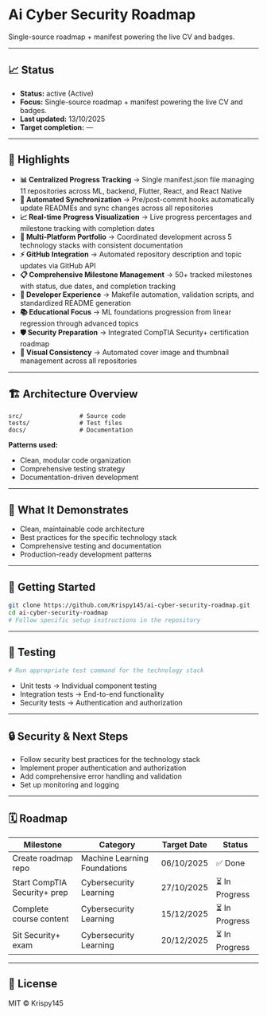 # Ai Cyber Security Roadmap

Single-source roadmap + manifest powering the live CV and badges.

---

## 📈 Status

- **Status:** active (Active)
- **Focus:** Single-source roadmap + manifest powering the live CV and badges.
- **Last updated:** 13/10/2025
- **Target completion:** —

---

## 🔑 Highlights

- **📊 Centralized Progress Tracking** → Single manifest.json file managing 11 repositories across ML, backend, Flutter, React, and React Native
- **🔄 Automated Synchronization** → Pre/post-commit hooks automatically update READMEs and sync changes across all repositories
- **📈 Real-time Progress Visualization** → Live progress percentages and milestone tracking with completion dates
- **🎯 Multi-Platform Portfolio** → Coordinated development across 5 technology stacks with consistent documentation
- **⚡ GitHub Integration** → Automated repository description and topic updates via GitHub API
- **📋 Comprehensive Milestone Management** → 50+ tracked milestones with status, due dates, and completion tracking
- **🔧 Developer Experience** → Makefile automation, validation scripts, and standardized README generation
- **📚 Educational Focus** → ML foundations progression from linear regression through advanced topics
- **🛡️ Security Preparation** → Integrated CompTIA Security+ certification roadmap
- **🎨 Visual Consistency** → Automated cover image and thumbnail management across all repositories

---

## 🏗 Architecture Overview

```
src/                # Source code
tests/              # Test files
docs/               # Documentation
```

**Patterns used:**

- Clean, modular code organization
- Comprehensive testing strategy
- Documentation-driven development

---

## 📱 What It Demonstrates

- Clean, maintainable code architecture
- Best practices for the specific technology stack
- Comprehensive testing and documentation
- Production-ready development patterns

---

## 🚀 Getting Started

```bash
git clone https://github.com/Krispy145/ai-cyber-security-roadmap.git
cd ai-cyber-security-roadmap
# Follow specific setup instructions in the repository
```

---

## 🧪 Testing

```bash
# Run appropriate test command for the technology stack
```

- Unit tests → Individual component testing
- Integration tests → End-to-end functionality
- Security tests → Authentication and authorization

---

## 🔒 Security & Next Steps

- Follow security best practices for the technology stack
- Implement proper authentication and authorization
- Add comprehensive error handling and validation
- Set up monitoring and logging

---

## 🗓 Roadmap

| Milestone                    | Category              | Target Date | Status     |
| ---------------------------- | --------------------- | ----------- | ---------- |
| Create roadmap repo | Machine Learning Foundations | 06/10/2025 | ✅ Done |
| Start CompTIA Security+ prep | Cybersecurity Learning | 27/10/2025 | ⏳ In Progress |
| Complete course content | Cybersecurity Learning | 15/12/2025 | ⏳ In Progress |
| Sit Security+ exam | Cybersecurity Learning | 20/12/2025 | ⏳ In Progress |


---

## 📄 License

MIT © Krispy145